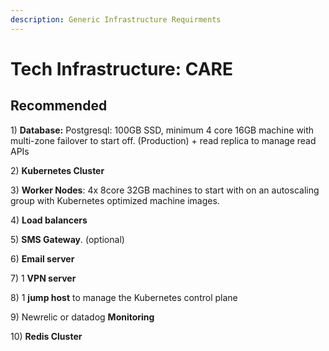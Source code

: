 ```yaml
---
description: Generic Infrastructure Requirments
---
```


# Tech Infrastructure: CARE

## **Recommended**

1\) **Database:** Postgresql: 100GB SSD, minimum 4 core 16GB machine with multi-zone failover to start off.   \(Production\)  +  read replica to manage read APIs

2\) **Kubernetes Cluster**

3\) **Worker Nodes**: 4x  8core 32GB machines to start with on an autoscaling group with Kubernetes optimized machine images.

4\) **Load balancers**

5\) **SMS Gateway**. \(optional\)

6\) **Email server**

7\) 1 **VPN server**

8\) 1 **jump host** to manage the Kubernetes control plane

9\) Newrelic or datadog **Monitoring**

10\) **Redis Cluster**

